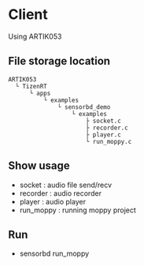 # Client
Using ARTIK053

## File storage location
```
ARTIK053
  └ TizenRT
      └ apps
          └ examples
              └ sensorbd_demo
                  └ examples
                      ├ socket.c
                      ├ recorder.c
                      ├ player.c
                      └ run_moppy.c
```
            
## Show usage
- socket : audio file send/recv
- recorder : audio recorder
- player : audio player
- run_moppy : running moppy project

## Run 
- sensorbd run_moppy
